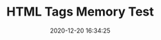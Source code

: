 ---
date: 2020-12-20 16:34:25
link:
  source: pocket
  source_url: https://getpocket.com
  text: HTML Tags Memory Test
  url: https://codepen.io/plfstr/full/zYqQeRw
source: pocket
syndicated:
- type: pocket
  url: https://codepen.io/plfstr/full/zYqQeRw
- type: mastodon
  url: https://mastodon.technology/users/roytang/statuses/105413503803667427
- type: twitter
  url: https://twitter.com/roytang/statuses/1340698555590221824/
tags:
- broken-link
title: HTML Tags Memory Test
---